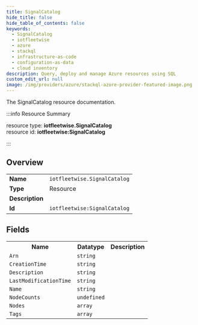 ```yaml
---
title: SignalCatalog
hide_title: false
hide_table_of_contents: false
keywords:
  - SignalCatalog
  - iotfleetwise
  - azure
  - stackql
  - infrastructure-as-code
  - configuration-as-data
  - cloud inventory
description: Query, deploy and manage Azure resources using SQL
custom_edit_url: null
image: /img/providers/azure/stackql-azure-provider-featured-image.png
---
```

The SignalCatalog resource documentation.

:::info Resource Summary

<div class="row">
<div class="providerDocColumn">
<span>resource type:&nbsp;<b>iotfleetwise.SignalCatalog</b></span><br />
<span>resource id:&nbsp;<b>iotfleetwise:SignalCatalog</b></span><br />
</div>
</div>

:::

## Overview
<table><tbody>
<tr><td><b>Name</b></td><td><code>iotfleetwise.SignalCatalog</code></td></tr>
<tr><td><b>Type</b></td><td>Resource</td></tr>
<tr><td><b>Description</b></td><td></td></tr>
<tr><td><b>Id</b></td><td><code>iotfleetwise:SignalCatalog</code></td></tr>
</tbody></table>

## Fields
<table><tbody>
<tr><th>Name</th><th>Datatype</th><th>Description</th></tr>
<tr><td><code>Arn</code></td><td><code>string</code></td><td></td></tr><tr><td><code>CreationTime</code></td><td><code>string</code></td><td></td></tr><tr><td><code>Description</code></td><td><code>string</code></td><td></td></tr><tr><td><code>LastModificationTime</code></td><td><code>string</code></td><td></td></tr><tr><td><code>Name</code></td><td><code>string</code></td><td></td></tr><tr><td><code>NodeCounts</code></td><td><code>undefined</code></td><td></td></tr><tr><td><code>Nodes</code></td><td><code>array</code></td><td></td></tr><tr><td><code>Tags</code></td><td><code>array</code></td><td></td></tr>
</tbody></table>